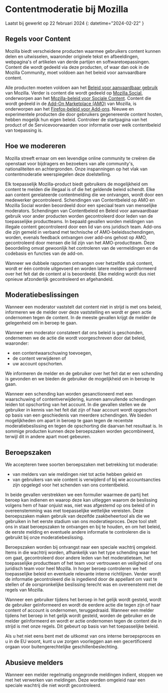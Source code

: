 # Contentmoderatie bij Mozilla

Laatst bij gewerkt op 22 februari 2024
{: datetime="2024-02-22" }

## Regels voor Content

Mozilla biedt verscheidene producten waarmee gebruikers content kunnen delen en uitwisselen, waaronder originele tekst en afbeeldingen, webpagina's of artikelen van derde partijen en softwaretoepassingen. Content die wordt gedeeld via deze producten, of waar dan ook in de Mozilla Community, moet voldoen aan het beleid voor aanvaardbare content.

Alle producten moeten voldoen aan het [Beleid voor aanvaardbaar gebruik](https://www.mozilla.org/about/legal/acceptable-use) van Mozilla. Verder is content die wordt gedeeld op [Mozilla.Social](https://mozilla.social), onderworpen aan het [Mozilla-beleid voor Sociale Content](https://www.mozilla.org/about/governance/policies/social-content-policies). Content die wordt gedeeld in de [Add-On Marketplace (AMO)](https://addons.mozilla.org/firefox) van Mozilla, is onderworpen aan het [Firefox-beleid voor Add-ons](https://extensionworkshop.com/documentation/publish/add-on-policies). Nieuwe en experimentele producten die door gebruikers gegenereerde content hosten, hebben mogelijk hun eigen beleid. Controleer de startpagina van het product of de Servicevoorwaarden voor informatie over welk contentbeleid van toepassing is.

## Hoe we modereren

Mozilla streeft ernaar om een levendige online community te creëren die openstaat voor bijdragers en bezoekers van alle community's, nationaliteiten en achtergronden. Onze inspanningen op het vlak van contentmoderatie weerspiegelen deze doelstelling.

Elk toepasselijk Mozilla-product biedt gebruikers de mogelijkheid om content te melden die illegaal is of die het geldende beleid schendt. Elke aan content gerelateerde contentmelding die we ontvangen, wordt door een medewerker gecontroleerd. Schendingen van Contentbeleid op AMO en Mozilla Social worden beoordeeld door een speciaal team van menselijke moderators. Schendingen van Contentbeleid en Beleid voor aanvaardbaar gebruik voor ander producten worden gecontroleerd door leden van de toepasselijke productteams. In bepaald gevallen worden meldingen van illegale content gecontroleerd door een lid van ons juridisch team. Add-ons die zijn gemeld in verband met technische of AMO-beleidsschendingen, worden, evenals feedback ontvangen over add-ons gehost op AMO, gecontroleerd door mensen die lid zijn van het AMO-productteam. Deze beoordeling omvat gewoonlijk het controleren van de vermeldingen en de codebasis en functies van de add-on.

Wanneer we dubbele rapporten ontvangen over hetzelfde stuk content, wordt er één controle uitgevoerd en worden latere melders geïnformeerd over het feit dat de content al is beoordeeld. Elke melding wordt dus niet opnieuw afzonderlijk gecontroleerd en afgehandeld.

## Moderatiebeslissingen

Wanneer een moderator vaststelt dat content niet in strijd is met ons beleid, informeren we de melder over deze vaststelling en wordt er geen actie ondernomen tegen de content. In de meeste gevallen krijgt de melder de gelegenheid om in beroep te gaan.

Wanneer een moderator constateert dat ons beleid is geschonden, ondernemen we de actie die wordt voorgeschreven door dat beleid, waaronder:

* een contentwaarschuwing toevoegen, 
* de content verwijderen of 
* uw account opschorten.

We informeren de melder en de gebruiker over het feit dat er een schending is gevonden en we bieden de gebruiker de mogelijkheid om in beroep te gaan.

Wanneer een schending kan worden gesanctioneerd met een waarschuwing of contentverwijdering, kunnen aanvullende schendingen leiden tot opschorting van het account. In die gevallen stellen we de gebruiker in kennis van het feit dat zijn of haar account wordt opgeschort op basis van een geschiedenis van meerdere schendingen. We bieden mogelijkheden om apart in beroep te gaan tegen de recentste moderatiebeslissing en tegen de opschorting die daarvan het resultaat is. In sommige producten kunnen deze beroepszaken worden gecombineerd, terwijl dit in andere apart moet gebeuren. 

## Beroepszaken

We accepteren twee soorten beroepszaken met betrekking tot moderatie:

* van melders van wie meldingen niet tot actie hebben geleid en 
* van gebruikers van wie content is verwijderd of bij wie accountsancties zijn opgelegd voor het schenden van ons contentbeleid.

In beide gevallen verstrekken we een formulier waarmee de partij het beroep kan indienen en waarop deze kan uitleggen waarom de beslissing volgens hem of haar onjuist was, niet was afgestemd op ons beleid of in overeenstemming was met toepasselijke wettelijke vereisten. Deze beroepszaken maken gebruik van dezelfde zaakbeheertool als die we gebruiken in het eerste stadium van ons moderatieproces. Deze tool stelt ons in staat beroepszaken te ontvangen en bij te houden, en om het beleid, de eerste melding en eventuele andere informatie te controleren die is gebruikt bij onze moderatiebeslissing.

Beroepszaken worden bij ontvangst naar een speciale wachtrij omgeleid. Items in die wachtrij worden, afhankelijk van het type schending waar het om gaat, gecontroleerd door andere leden van het moderatieteam, het toepasselijke productteam of het team voor vertrouwen en veiligheid of ons juridisch team voor heel Mozilla. In hoger beroep controleren we het toepasselijke beleid en eventuele relevante interne richtlijnen. Verder wordt de informatie gecontroleerd die is ingediend door de appellant om vast te stellen of de oorspronkelijke beslissing terecht was en overeenstemt met de regels van Mozilla.

Wanneer een gebruiker tijdens het beroep in het gelijk wordt gesteld, wordt de gebruiker geïnformeerd en wordt de eerdere actie die tegen zijn of haar content of account is ondernomen, teruggedraaid. Wanneer een melder tijdens het beroep in het gelijk wordt gesteld, worden de gebruiker en de melder geïnformeerd en wordt er actie ondernomen tegen de content die in strijd is met onze regels. Dit gebeurt op basis van het toepasselijke beleid.

Als u het niet eens bent met de uitkomst van ons interne beroepsproces en u in de EU woont, kunt u uw zorgen voorleggen aan een gecertificeerd orgaan voor buitengerechtelijke geschillenbeslechting.

## Abusieve melders

Wanneer een melder regelmatig ongegronde meldingen indient, stoppen we met het verwerken van meldingen. Deze worden omgeleid naar een speciale wachtrij die niet wordt gecontroleerd.
